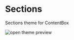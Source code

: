 # Sections
Sections theme for ContentBox

![open theme preview](https://github.com/contentbox-themes/sections/blob/master/screenshot.png)
